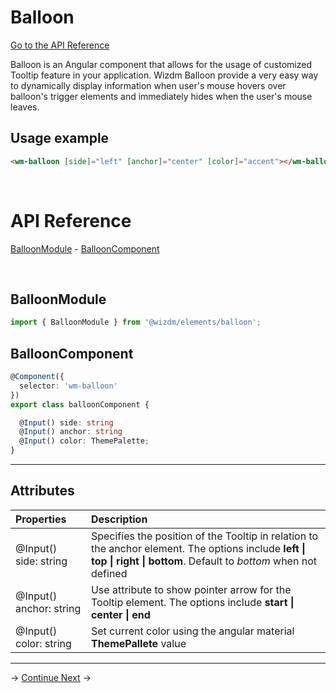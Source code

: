 <!-- toc: docs/reference.json -->

# Balloon

[Go to the API Reference](#api-reference)

Balloon is an Angular component that allows for the usage of customized Tooltip feature in your application. Wizdm Balloon provide a very easy way to dynamically display information when user's mouse hovers over balloon's trigger elements  and immediately hides when the user's mouse leaves.


## Usage example
```html
<wm-balloon [side]="left" [anchor]="center" [color]="accent"></wm-balloon>

```

  
&nbsp;  


# API Reference

[BalloonModule](#balloonmodule) - [BalloonComponent](#ballooncomponent) 

&nbsp;  

## BalloonModule 

```typescript
import { BalloonModule } from '@wizdm/elements/balloon';
```

## BalloonComponent

```typescript
@Component({
  selector: 'wm-balloon'
})
export class balloonComponent {

  @Input() side: string
  @Input() anchor: string
  @Input() color: ThemePalette;
}
```
---


## Attributes

| **Properties**          | **Description**                                                                                                                                                       |
| :---------------------- | :-------------------------------------------------------------------------------------------------------------------------------------------------------------------- |
| @Input() side: string   | Specifies the position of the Tooltip in relation to the anchor element. The options include **left \| top \| right \| bottom**. Default to *bottom* when not defined |
| @Input() anchor: string | Use attribute to show pointer arrow for the Tooltip element. The options include **start \| center \| end**                                                                                                                          |
| @Input() color: string  | Set current color using the angular material **ThemePallete** value                                                                                                   |

---
->
[Continue Next](docs/toc?go=next) 
->
